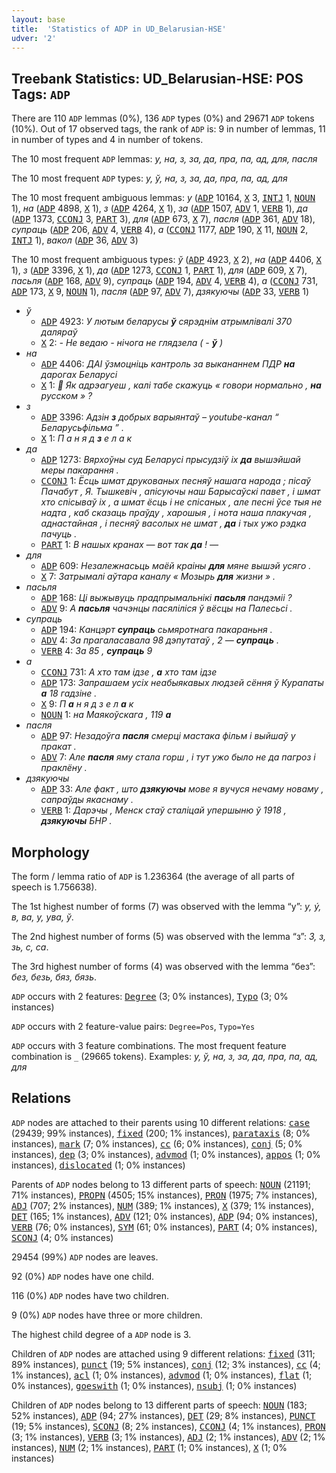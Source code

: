 ```yaml
---
layout: base
title:  'Statistics of ADP in UD_Belarusian-HSE'
udver: '2'
---
```


## Treebank Statistics: UD_Belarusian-HSE: POS Tags: `ADP`

There are 110 `ADP` lemmas (0%), 136 `ADP` types (0%) and 29671 `ADP` tokens (10%).
Out of 17 observed tags, the rank of `ADP` is: 9 in number of lemmas, 11 in number of types and 4 in number of tokens.

The 10 most frequent `ADP` lemmas: <em>у, на, з, за, да, пра, па, ад, для, пасля</em>

The 10 most frequent `ADP` types:  <em>у, ў, на, з, за, да, пра, па, ад, для</em>

The 10 most frequent ambiguous lemmas: <em>у</em> (<tt><a href="be_hse-pos-ADP.html">ADP</a></tt> 10164, <tt><a href="be_hse-pos-X.html">X</a></tt> 3, <tt><a href="be_hse-pos-INTJ.html">INTJ</a></tt> 1, <tt><a href="be_hse-pos-NOUN.html">NOUN</a></tt> 1), <em>на</em> (<tt><a href="be_hse-pos-ADP.html">ADP</a></tt> 4898, <tt><a href="be_hse-pos-X.html">X</a></tt> 1), <em>з</em> (<tt><a href="be_hse-pos-ADP.html">ADP</a></tt> 4264, <tt><a href="be_hse-pos-X.html">X</a></tt> 1), <em>за</em> (<tt><a href="be_hse-pos-ADP.html">ADP</a></tt> 1507, <tt><a href="be_hse-pos-ADV.html">ADV</a></tt> 1, <tt><a href="be_hse-pos-VERB.html">VERB</a></tt> 1), <em>да</em> (<tt><a href="be_hse-pos-ADP.html">ADP</a></tt> 1373, <tt><a href="be_hse-pos-CCONJ.html">CCONJ</a></tt> 3, <tt><a href="be_hse-pos-PART.html">PART</a></tt> 3), <em>для</em> (<tt><a href="be_hse-pos-ADP.html">ADP</a></tt> 673, <tt><a href="be_hse-pos-X.html">X</a></tt> 7), <em>пасля</em> (<tt><a href="be_hse-pos-ADP.html">ADP</a></tt> 361, <tt><a href="be_hse-pos-ADV.html">ADV</a></tt> 18), <em>супраць</em> (<tt><a href="be_hse-pos-ADP.html">ADP</a></tt> 206, <tt><a href="be_hse-pos-ADV.html">ADV</a></tt> 4, <tt><a href="be_hse-pos-VERB.html">VERB</a></tt> 4), <em>а</em> (<tt><a href="be_hse-pos-CCONJ.html">CCONJ</a></tt> 1177, <tt><a href="be_hse-pos-ADP.html">ADP</a></tt> 190, <tt><a href="be_hse-pos-X.html">X</a></tt> 11, <tt><a href="be_hse-pos-NOUN.html">NOUN</a></tt> 2, <tt><a href="be_hse-pos-INTJ.html">INTJ</a></tt> 1), <em>вакол</em> (<tt><a href="be_hse-pos-ADP.html">ADP</a></tt> 36, <tt><a href="be_hse-pos-ADV.html">ADV</a></tt> 3)

The 10 most frequent ambiguous types:  <em>ў</em> (<tt><a href="be_hse-pos-ADP.html">ADP</a></tt> 4923, <tt><a href="be_hse-pos-X.html">X</a></tt> 2), <em>на</em> (<tt><a href="be_hse-pos-ADP.html">ADP</a></tt> 4406, <tt><a href="be_hse-pos-X.html">X</a></tt> 1), <em>з</em> (<tt><a href="be_hse-pos-ADP.html">ADP</a></tt> 3396, <tt><a href="be_hse-pos-X.html">X</a></tt> 1), <em>да</em> (<tt><a href="be_hse-pos-ADP.html">ADP</a></tt> 1273, <tt><a href="be_hse-pos-CCONJ.html">CCONJ</a></tt> 1, <tt><a href="be_hse-pos-PART.html">PART</a></tt> 1), <em>для</em> (<tt><a href="be_hse-pos-ADP.html">ADP</a></tt> 609, <tt><a href="be_hse-pos-X.html">X</a></tt> 7), <em>пасьля</em> (<tt><a href="be_hse-pos-ADP.html">ADP</a></tt> 168, <tt><a href="be_hse-pos-ADV.html">ADV</a></tt> 9), <em>супраць</em> (<tt><a href="be_hse-pos-ADP.html">ADP</a></tt> 194, <tt><a href="be_hse-pos-ADV.html">ADV</a></tt> 4, <tt><a href="be_hse-pos-VERB.html">VERB</a></tt> 4), <em>а</em> (<tt><a href="be_hse-pos-CCONJ.html">CCONJ</a></tt> 731, <tt><a href="be_hse-pos-ADP.html">ADP</a></tt> 173, <tt><a href="be_hse-pos-X.html">X</a></tt> 9, <tt><a href="be_hse-pos-NOUN.html">NOUN</a></tt> 1), <em>пасля</em> (<tt><a href="be_hse-pos-ADP.html">ADP</a></tt> 97, <tt><a href="be_hse-pos-ADV.html">ADV</a></tt> 7), <em>дзякуючы</em> (<tt><a href="be_hse-pos-ADP.html">ADP</a></tt> 33, <tt><a href="be_hse-pos-VERB.html">VERB</a></tt> 1)


* <em>ў</em>
  * <tt><a href="be_hse-pos-ADP.html">ADP</a></tt> 4923: <em>У лютым беларусы <b>ў</b> сярэднім атрымлівалі 370 даляраў</em>
  * <tt><a href="be_hse-pos-X.html">X</a></tt> 2: <em>- Не ведаю - нічога не глядзела ( - <b>ў</b> )</em>
* <em>на</em>
  * <tt><a href="be_hse-pos-ADP.html">ADP</a></tt> 4406: <em>ДАІ ўзмоцніць кантроль за выкананнем ПДР <b>на</b> дарогах Беларусі</em>
  * <tt><a href="be_hse-pos-X.html">X</a></tt> 1: <em>🔸 <em> Як адрэагуеш , калі табе скажуць </em> « <em> говори нормально , <b>на</b> русском </em> » <em> ? </em></em>
* <em>з</em>
  * <tt><a href="be_hse-pos-ADP.html">ADP</a></tt> 3396: <em>Адзін <b>з</b> добрых варыянтаў – youtube-канал “ Беларусьфільма ” .</em>
  * <tt><a href="be_hse-pos-X.html">X</a></tt> 1: <em>П а н я д <b>з</b> е л а к</em>
* <em>да</em>
  * <tt><a href="be_hse-pos-ADP.html">ADP</a></tt> 1273: <em>Вярхоўны суд Беларусі прысудзіў іх <b>да</b> вышэйшай меры пакарання .</em>
  * <tt><a href="be_hse-pos-CCONJ.html">CCONJ</a></tt> 1: <em>Ёсць шмат друкованых песняў нашага народа ; пісаў Пачабут , Я. Тышкевіч , апісуючы наш Барысаўскі павет , і шмат хто спісываў іх , а шмат ёсць і не спісаных , але песні ўсе тыя не надта , каб сказаць праўду , харошыя , і нота наша плакучая , аднастайная , і песняў васолых не шмат , <b>да</b> і тых ужо рэдка пачуць .</em>
  * <tt><a href="be_hse-pos-PART.html">PART</a></tt> 1: <em>В нашых кранах — вот так <b>да</b> ! —</em>
* <em>для</em>
  * <tt><a href="be_hse-pos-ADP.html">ADP</a></tt> 609: <em>Незалежнасьць маёй краіны <b>для</b> мяне вышэй усяго .</em>
  * <tt><a href="be_hse-pos-X.html">X</a></tt> 7: <em>Затрымалі аўтара каналу « Мозырь <b>для</b> жизни » .</em>
* <em>пасьля</em>
  * <tt><a href="be_hse-pos-ADP.html">ADP</a></tt> 168: <em>Ці выжывуць прадпрымальнікі <b>пасьля</b> пандэміі ?</em>
  * <tt><a href="be_hse-pos-ADV.html">ADV</a></tt> 9: <em>А <b>пасьля</b> чачэнцы пасяліліся ў вёсцы на Палесьсі .</em>
* <em>супраць</em>
  * <tt><a href="be_hse-pos-ADP.html">ADP</a></tt> 194: <em>Канцэрт <b>супраць</b> сьмяротнага пакараньня .</em>
  * <tt><a href="be_hse-pos-ADV.html">ADV</a></tt> 4: <em>За прагаласавала 98 дэпутатаў , 2 — <b>супраць</b> .</em>
  * <tt><a href="be_hse-pos-VERB.html">VERB</a></tt> 4: <em>За 85 , <b>супраць</b> 9</em>
* <em>а</em>
  * <tt><a href="be_hse-pos-CCONJ.html">CCONJ</a></tt> 731: <em>А хто там ідзе , <b>а</b> хто там ідзе</em>
  * <tt><a href="be_hse-pos-ADP.html">ADP</a></tt> 173: <em>Запрашаем усіх неабыякавых людзей сёння ў Курапаты <b>а</b> 18 гадзіне .</em>
  * <tt><a href="be_hse-pos-X.html">X</a></tt> 9: <em>П <b>а</b> н я д з е л <b>а</b> к</em>
  * <tt><a href="be_hse-pos-NOUN.html">NOUN</a></tt> 1: <em>на Маякоўскага , 119 <b>а</b></em>
* <em>пасля</em>
  * <tt><a href="be_hse-pos-ADP.html">ADP</a></tt> 97: <em>Незадоўга <b>пасля</b> смерці мастака фільм і выйшаў у пракат .</em>
  * <tt><a href="be_hse-pos-ADV.html">ADV</a></tt> 7: <em>Але <b>пасля</b> яму стала горш , і тут ужо было не да пагроз і праклёну .</em>
* <em>дзякуючы</em>
  * <tt><a href="be_hse-pos-ADP.html">ADP</a></tt> 33: <em>Але факт , што <b>дзякуючы</b> мове я вучуся нечаму новаму , сапраўды якаснаму .</em>
  * <tt><a href="be_hse-pos-VERB.html">VERB</a></tt> 1: <em>Дарэчы , Менск стаў сталіцай упершыню ў 1918 , <b>дзякуючы</b> БНР .</em>

## Morphology

The form / lemma ratio of `ADP` is 1.236364 (the average of all parts of speech is 1.756638).

The 1st highest number of forms (7) was observed with the lemma “у”: <em>y, ý, в, ва, у, ува, ў</em>.

The 2nd highest number of forms (5) was observed with the lemma “з”: <em>3, з, зь, с, са</em>.

The 3rd highest number of forms (4) was observed with the lemma “без”: <em>без, безь, бяз, бязь</em>.

`ADP` occurs with 2 features: <tt><a href="be_hse-feat-Degree.html">Degree</a></tt> (3; 0% instances), <tt><a href="be_hse-feat-Typo.html">Typo</a></tt> (3; 0% instances)

`ADP` occurs with 2 feature-value pairs: `Degree=Pos`, `Typo=Yes`

`ADP` occurs with 3 feature combinations.
The most frequent feature combination is `_` (29665 tokens).
Examples: <em>у, ў, на, з, за, да, пра, па, ад, для</em>


## Relations

`ADP` nodes are attached to their parents using 10 different relations: <tt><a href="be_hse-dep-case.html">case</a></tt> (29439; 99% instances), <tt><a href="be_hse-dep-fixed.html">fixed</a></tt> (200; 1% instances), <tt><a href="be_hse-dep-parataxis.html">parataxis</a></tt> (8; 0% instances), <tt><a href="be_hse-dep-mark.html">mark</a></tt> (7; 0% instances), <tt><a href="be_hse-dep-cc.html">cc</a></tt> (6; 0% instances), <tt><a href="be_hse-dep-conj.html">conj</a></tt> (5; 0% instances), <tt><a href="be_hse-dep-dep.html">dep</a></tt> (3; 0% instances), <tt><a href="be_hse-dep-advmod.html">advmod</a></tt> (1; 0% instances), <tt><a href="be_hse-dep-appos.html">appos</a></tt> (1; 0% instances), <tt><a href="be_hse-dep-dislocated.html">dislocated</a></tt> (1; 0% instances)

Parents of `ADP` nodes belong to 13 different parts of speech: <tt><a href="be_hse-pos-NOUN.html">NOUN</a></tt> (21191; 71% instances), <tt><a href="be_hse-pos-PROPN.html">PROPN</a></tt> (4505; 15% instances), <tt><a href="be_hse-pos-PRON.html">PRON</a></tt> (1975; 7% instances), <tt><a href="be_hse-pos-ADJ.html">ADJ</a></tt> (707; 2% instances), <tt><a href="be_hse-pos-NUM.html">NUM</a></tt> (389; 1% instances), <tt><a href="be_hse-pos-X.html">X</a></tt> (379; 1% instances), <tt><a href="be_hse-pos-DET.html">DET</a></tt> (165; 1% instances), <tt><a href="be_hse-pos-ADV.html">ADV</a></tt> (121; 0% instances), <tt><a href="be_hse-pos-ADP.html">ADP</a></tt> (94; 0% instances), <tt><a href="be_hse-pos-VERB.html">VERB</a></tt> (76; 0% instances), <tt><a href="be_hse-pos-SYM.html">SYM</a></tt> (61; 0% instances), <tt><a href="be_hse-pos-PART.html">PART</a></tt> (4; 0% instances), <tt><a href="be_hse-pos-SCONJ.html">SCONJ</a></tt> (4; 0% instances)

29454 (99%) `ADP` nodes are leaves.

92 (0%) `ADP` nodes have one child.

116 (0%) `ADP` nodes have two children.

9 (0%) `ADP` nodes have three or more children.

The highest child degree of a `ADP` node is 3.

Children of `ADP` nodes are attached using 9 different relations: <tt><a href="be_hse-dep-fixed.html">fixed</a></tt> (311; 89% instances), <tt><a href="be_hse-dep-punct.html">punct</a></tt> (19; 5% instances), <tt><a href="be_hse-dep-conj.html">conj</a></tt> (12; 3% instances), <tt><a href="be_hse-dep-cc.html">cc</a></tt> (4; 1% instances), <tt><a href="be_hse-dep-acl.html">acl</a></tt> (1; 0% instances), <tt><a href="be_hse-dep-advmod.html">advmod</a></tt> (1; 0% instances), <tt><a href="be_hse-dep-flat.html">flat</a></tt> (1; 0% instances), <tt><a href="be_hse-dep-goeswith.html">goeswith</a></tt> (1; 0% instances), <tt><a href="be_hse-dep-nsubj.html">nsubj</a></tt> (1; 0% instances)

Children of `ADP` nodes belong to 13 different parts of speech: <tt><a href="be_hse-pos-NOUN.html">NOUN</a></tt> (183; 52% instances), <tt><a href="be_hse-pos-ADP.html">ADP</a></tt> (94; 27% instances), <tt><a href="be_hse-pos-DET.html">DET</a></tt> (29; 8% instances), <tt><a href="be_hse-pos-PUNCT.html">PUNCT</a></tt> (19; 5% instances), <tt><a href="be_hse-pos-SCONJ.html">SCONJ</a></tt> (8; 2% instances), <tt><a href="be_hse-pos-CCONJ.html">CCONJ</a></tt> (4; 1% instances), <tt><a href="be_hse-pos-PRON.html">PRON</a></tt> (3; 1% instances), <tt><a href="be_hse-pos-VERB.html">VERB</a></tt> (3; 1% instances), <tt><a href="be_hse-pos-ADJ.html">ADJ</a></tt> (2; 1% instances), <tt><a href="be_hse-pos-ADV.html">ADV</a></tt> (2; 1% instances), <tt><a href="be_hse-pos-NUM.html">NUM</a></tt> (2; 1% instances), <tt><a href="be_hse-pos-PART.html">PART</a></tt> (1; 0% instances), <tt><a href="be_hse-pos-X.html">X</a></tt> (1; 0% instances)

